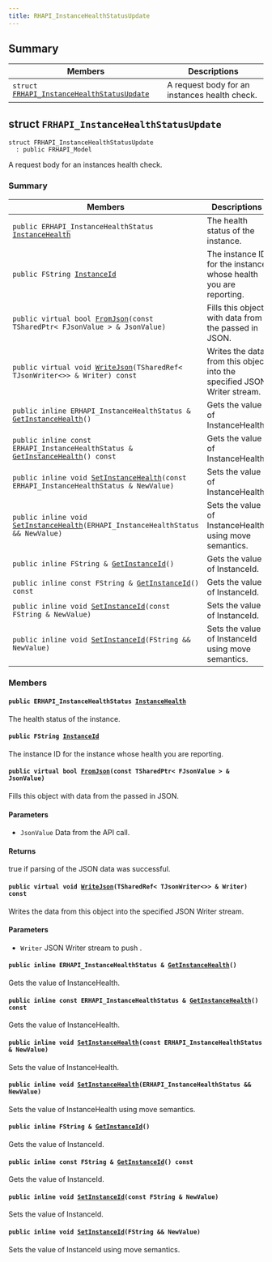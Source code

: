 ```yaml
---
title: RHAPI_InstanceHealthStatusUpdate
---
```


## Summary

 Members                        | Descriptions                                
--------------------------------|---------------------------------------------
`struct `[`FRHAPI_InstanceHealthStatusUpdate`](#structFRHAPI__InstanceHealthStatusUpdate) | A request body for an instances health check.

## struct `FRHAPI_InstanceHealthStatusUpdate` <a id="structFRHAPI__InstanceHealthStatusUpdate"></a>

```
struct FRHAPI_InstanceHealthStatusUpdate
  : public FRHAPI_Model
```

A request body for an instances health check.

### Summary

 Members                        | Descriptions                                
--------------------------------|---------------------------------------------
`public ERHAPI_InstanceHealthStatus `[`InstanceHealth`](#structFRHAPI__InstanceHealthStatusUpdate_1a22014dd48fb92af16e5c96500b5ecd2e) | The health status of the instance.
`public FString `[`InstanceId`](#structFRHAPI__InstanceHealthStatusUpdate_1af49eb08bd68d937ff09af2ab23839b71) | The instance ID for the instance whose health you are reporting.
`public virtual bool `[`FromJson`](#structFRHAPI__InstanceHealthStatusUpdate_1aeae6992032322c39c97439c7a68ba68d)`(const TSharedPtr< FJsonValue > & JsonValue)` | Fills this object with data from the passed in JSON.
`public virtual void `[`WriteJson`](#structFRHAPI__InstanceHealthStatusUpdate_1a76b229d082e600ffe0b0cee8e3125e95)`(TSharedRef< TJsonWriter<>> & Writer) const` | Writes the data from this object into the specified JSON Writer stream.
`public inline ERHAPI_InstanceHealthStatus & `[`GetInstanceHealth`](#structFRHAPI__InstanceHealthStatusUpdate_1aee3b1e634828fa5e708bb279f1ae3614)`()` | Gets the value of InstanceHealth.
`public inline const ERHAPI_InstanceHealthStatus & `[`GetInstanceHealth`](#structFRHAPI__InstanceHealthStatusUpdate_1a82f83d721db301c89eb0bdbce11a9ab3)`() const` | Gets the value of InstanceHealth.
`public inline void `[`SetInstanceHealth`](#structFRHAPI__InstanceHealthStatusUpdate_1ae0c0341088c6e28be4deeece1518dbc2)`(const ERHAPI_InstanceHealthStatus & NewValue)` | Sets the value of InstanceHealth.
`public inline void `[`SetInstanceHealth`](#structFRHAPI__InstanceHealthStatusUpdate_1a7751f9de636767b823e471255195468a)`(ERHAPI_InstanceHealthStatus && NewValue)` | Sets the value of InstanceHealth using move semantics.
`public inline FString & `[`GetInstanceId`](#structFRHAPI__InstanceHealthStatusUpdate_1ac700bdfe25364183c4113ffd5f3a3c8e)`()` | Gets the value of InstanceId.
`public inline const FString & `[`GetInstanceId`](#structFRHAPI__InstanceHealthStatusUpdate_1adb98c332bf94570d61b2cc7be9466370)`() const` | Gets the value of InstanceId.
`public inline void `[`SetInstanceId`](#structFRHAPI__InstanceHealthStatusUpdate_1a3ce5e29bd4da65ab7afe71ad2752bc6c)`(const FString & NewValue)` | Sets the value of InstanceId.
`public inline void `[`SetInstanceId`](#structFRHAPI__InstanceHealthStatusUpdate_1acfdbd1699b4dd643e9837a2bd2c197d7)`(FString && NewValue)` | Sets the value of InstanceId using move semantics.

### Members

#### `public ERHAPI_InstanceHealthStatus `[`InstanceHealth`](#structFRHAPI__InstanceHealthStatusUpdate_1a22014dd48fb92af16e5c96500b5ecd2e) <a id="structFRHAPI__InstanceHealthStatusUpdate_1a22014dd48fb92af16e5c96500b5ecd2e"></a>

The health status of the instance.

#### `public FString `[`InstanceId`](#structFRHAPI__InstanceHealthStatusUpdate_1af49eb08bd68d937ff09af2ab23839b71) <a id="structFRHAPI__InstanceHealthStatusUpdate_1af49eb08bd68d937ff09af2ab23839b71"></a>

The instance ID for the instance whose health you are reporting.

#### `public virtual bool `[`FromJson`](#structFRHAPI__InstanceHealthStatusUpdate_1aeae6992032322c39c97439c7a68ba68d)`(const TSharedPtr< FJsonValue > & JsonValue)` <a id="structFRHAPI__InstanceHealthStatusUpdate_1aeae6992032322c39c97439c7a68ba68d"></a>

Fills this object with data from the passed in JSON.

#### Parameters
* `JsonValue` Data from the API call.

#### Returns
true if parsing of the JSON data was successful.

#### `public virtual void `[`WriteJson`](#structFRHAPI__InstanceHealthStatusUpdate_1a76b229d082e600ffe0b0cee8e3125e95)`(TSharedRef< TJsonWriter<>> & Writer) const` <a id="structFRHAPI__InstanceHealthStatusUpdate_1a76b229d082e600ffe0b0cee8e3125e95"></a>

Writes the data from this object into the specified JSON Writer stream.

#### Parameters
* `Writer` JSON Writer stream to push .

#### `public inline ERHAPI_InstanceHealthStatus & `[`GetInstanceHealth`](#structFRHAPI__InstanceHealthStatusUpdate_1aee3b1e634828fa5e708bb279f1ae3614)`()` <a id="structFRHAPI__InstanceHealthStatusUpdate_1aee3b1e634828fa5e708bb279f1ae3614"></a>

Gets the value of InstanceHealth.

#### `public inline const ERHAPI_InstanceHealthStatus & `[`GetInstanceHealth`](#structFRHAPI__InstanceHealthStatusUpdate_1a82f83d721db301c89eb0bdbce11a9ab3)`() const` <a id="structFRHAPI__InstanceHealthStatusUpdate_1a82f83d721db301c89eb0bdbce11a9ab3"></a>

Gets the value of InstanceHealth.

#### `public inline void `[`SetInstanceHealth`](#structFRHAPI__InstanceHealthStatusUpdate_1ae0c0341088c6e28be4deeece1518dbc2)`(const ERHAPI_InstanceHealthStatus & NewValue)` <a id="structFRHAPI__InstanceHealthStatusUpdate_1ae0c0341088c6e28be4deeece1518dbc2"></a>

Sets the value of InstanceHealth.

#### `public inline void `[`SetInstanceHealth`](#structFRHAPI__InstanceHealthStatusUpdate_1a7751f9de636767b823e471255195468a)`(ERHAPI_InstanceHealthStatus && NewValue)` <a id="structFRHAPI__InstanceHealthStatusUpdate_1a7751f9de636767b823e471255195468a"></a>

Sets the value of InstanceHealth using move semantics.

#### `public inline FString & `[`GetInstanceId`](#structFRHAPI__InstanceHealthStatusUpdate_1ac700bdfe25364183c4113ffd5f3a3c8e)`()` <a id="structFRHAPI__InstanceHealthStatusUpdate_1ac700bdfe25364183c4113ffd5f3a3c8e"></a>

Gets the value of InstanceId.

#### `public inline const FString & `[`GetInstanceId`](#structFRHAPI__InstanceHealthStatusUpdate_1adb98c332bf94570d61b2cc7be9466370)`() const` <a id="structFRHAPI__InstanceHealthStatusUpdate_1adb98c332bf94570d61b2cc7be9466370"></a>

Gets the value of InstanceId.

#### `public inline void `[`SetInstanceId`](#structFRHAPI__InstanceHealthStatusUpdate_1a3ce5e29bd4da65ab7afe71ad2752bc6c)`(const FString & NewValue)` <a id="structFRHAPI__InstanceHealthStatusUpdate_1a3ce5e29bd4da65ab7afe71ad2752bc6c"></a>

Sets the value of InstanceId.

#### `public inline void `[`SetInstanceId`](#structFRHAPI__InstanceHealthStatusUpdate_1acfdbd1699b4dd643e9837a2bd2c197d7)`(FString && NewValue)` <a id="structFRHAPI__InstanceHealthStatusUpdate_1acfdbd1699b4dd643e9837a2bd2c197d7"></a>

Sets the value of InstanceId using move semantics.

